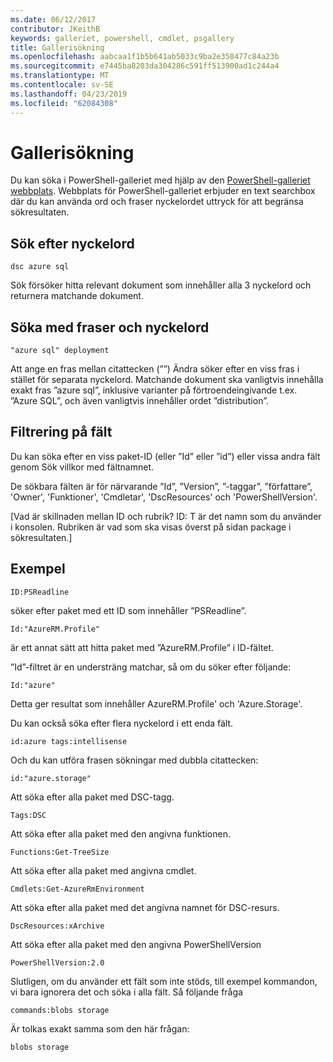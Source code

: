 ```yaml
---
ms.date: 06/12/2017
contributor: JKeithB
keywords: galleriet, powershell, cmdlet, psgallery
title: Gallerisökning
ms.openlocfilehash: aabcaa1f1b5b641ab5033c9ba2e358477c84a23b
ms.sourcegitcommit: e7445ba8203da304286c591ff513900ad1c244a4
ms.translationtype: MT
ms.contentlocale: sv-SE
ms.lasthandoff: 04/23/2019
ms.locfileid: "62084308"
---
```

# <a name="gallery-search-syntax"></a>Gallerisökning

Du kan söka i PowerShell-galleriet med hjälp av den [PowerShell-galleriet webbplats](https://www.powershellgallery.com/).
Webbplats för PowerShell-galleriet erbjuder en text searchbox där du kan använda ord och fraser nyckelordet uttryck för att begränsa sökresultaten.

## <a name="search-by-keywords"></a>Sök efter nyckelord

    dsc azure sql

Sök försöker hitta relevant dokument som innehåller alla 3 nyckelord och returnera matchande dokument.

## <a name="search-using-phrases-and-keywords"></a>Söka med fraser och nyckelord

    "azure sql" deployment

Att ange en fras mellan citattecken (””) Ändra söker efter en viss fras i stället för separata nyckelord.
Matchande dokument ska vanligtvis innehålla exakt fras ”azure sql”, inklusive varianter på förtroendeingivande t.ex. ”Azure SQL”, och även vanligtvis innehåller ordet ”distribution”.

## <a name="filtering-on-fields"></a>Filtrering på fält

Du kan söka efter en viss paket-ID (eller ”Id” eller ”id”) eller vissa andra fält genom Sök villkor med fältnamnet.

De sökbara fälten är för närvarande ”Id”, ”Version”, ”-taggar”, ”författare”, 'Owner', 'Funktioner', 'Cmdletar', 'DscResources' och 'PowerShellVersion'.

[Vad är skillnaden mellan ID och rubrik? ID: T är det namn som du använder i konsolen. Rubriken är vad som ska visas överst på sidan package i sökresultaten.]

## <a name="examples"></a>Exempel

    ID:PSReadline
    
söker efter paket med ett ID som innehåller ”PSReadline”.

    Id:"AzureRM.Profile"

är ett annat sätt att hitta paket med ”AzureRM.Profile” i ID-fältet.

”Id”-filtret är en understräng matchar, så om du söker efter följande:

    Id:"azure"

Detta ger resultat som innehåller AzureRM.Profile' och 'Azure.Storage'.

Du kan också söka efter flera nyckelord i ett enda fält. 

    id:azure tags:intellisense

Och du kan utföra frasen sökningar med dubbla citattecken:

    id:"azure.storage"

Att söka efter alla paket med DSC-tagg.

    Tags:DSC

Att söka efter alla paket med den angivna funktionen.

    Functions:Get-TreeSize

Att söka efter alla paket med angivna cmdlet.

    Cmdlets:Get-AzureRmEnvironment

Att söka efter alla paket med det angivna namnet för DSC-resurs.

    DscResources:xArchive

Att söka efter alla paket med den angivna PowerShellVersion

    PowerShellVersion:2.0

Slutligen, om du använder ett fält som inte stöds, till exempel kommandon, vi bara ignorera det och söka i alla fält. Så följande fråga

    commands:blobs storage

Är tolkas exakt samma som den här frågan:

    blobs storage

